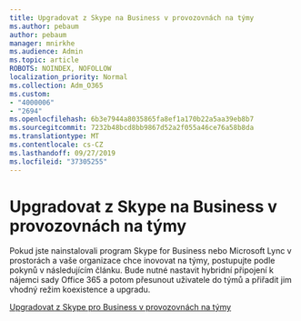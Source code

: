 ```yaml
---
title: Upgradovat z Skype na Business v provozovnách na týmy
ms.author: pebaum
author: pebaum
manager: mnirkhe
ms.audience: Admin
ms.topic: article
ROBOTS: NOINDEX, NOFOLLOW
localization_priority: Normal
ms.collection: Adm_O365
ms.custom:
- "4000006"
- "2694"
ms.openlocfilehash: 6b3e7944a8035865fa8ef1a170b22a5aa39eb8b7
ms.sourcegitcommit: 7232b48bcd8bb9867d52a2f055a46ce76a58b8da
ms.translationtype: MT
ms.contentlocale: cs-CZ
ms.lasthandoff: 09/27/2019
ms.locfileid: "37305255"
---
```

# <a name="upgrade-from-skype-for-business-on-premises-to-teams"></a>Upgradovat z Skype na Business v provozovnách na týmy

Pokud jste nainstalovali program Skype for Business nebo Microsoft Lync v prostorách a vaše organizace chce inovovat na týmy, postupujte podle pokynů v následujícím článku. Bude nutné nastavit hybridní připojení k nájemci sady Office 365 a potom přesunout uživatele do týmů a přiřadit jim vhodný režim koexistence a upgradu. 

[Upgradovat z Skype pro Business v provozovnách na týmy](https://docs.microsoft.com/MicrosoftTeams/upgrade-to-teams-execute-skypeforbusinesshybridonprem)

